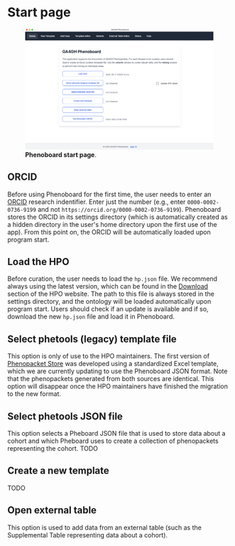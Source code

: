 # Start page

<figure>
  <img src="img/phenoboard-start.png" alt="phenoboard" width="600">
  <figcaption>
    <strong>Phenoboard start page</strong>.
  </figcaption>
</figure>

## ORCID
Before using Phenoboard for the first time, the user needs to enter an [ORCID](https://orcid.org/) research indentifier. Enter just the number (e.g., enter `0000-0002-0736-9199` and not `https://orcid.org/0000-0002-0736-9199`). Phenoboard stores the ORCID in its settings directory (which is automatically created as a hidden directory in the user's home directory upon the first use of the app). From this point on, the ORCID will be automatically loaded upon program start.

## Load the HPO
Before curation, the user needs to load the ``hp.json`` file. We recommend always using the latest version, which can be found in the [Download](https://hpo.jax.org/data/ontology) section of the HPO website. The path to this file is always stored in the settings directory, and the ontology will be loaded automatically upon program start. Users should check if an update is available and if so, download the new ``hp.json`` file and load it in Phenoboard.

## Select phetools (legacy) template file
This option is only of use to the HPO maintainers. The first version of [Phenopacket Store](https://pubmed.ncbi.nlm.nih.gov/39394689/) was developed using a standardized Excel template, which we are currently updating to use the Phenoboard JSON format. Note that the phenopackets generated from both sources are identical. This option will disappear once the HPO maintainers have finished the migration to the new format.

## Select phetools JSON file
This option selects a Pheboard JSON file that is used to store data about a cohort and which Pheboard uses to create a collection of phenopackets representing the cohort. TODO

## Create a new template
TODO

## Open external table
This option is used to add data from an external table (such as the Supplemental Table representing data about a cohort).